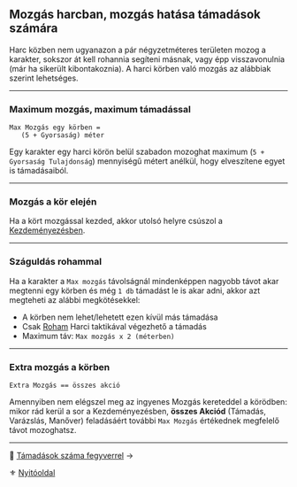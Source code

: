 ## Mozgás harcban, mozgás hatása támadások számára

Harc közben nem ugyanazon a pár négyzetméteres területen mozog a karakter, sokszor át kell rohannia segíteni másnak, vagy épp visszavonulnia (már ha sikerült kibontakoznia). A harci körben való mozgás az alábbiak szerint lehetséges.

---
### Maximum mozgás, maximum támadással

```
Max Mozgás egy körben =
   (5 + Gyorsaság) méter
```

Egy karakter egy harci körön belül szabadon mozoghat maximum (`5 + Gyorsaság Tulajdonság`) mennyiségű métert anélkül, hogy elveszítene egyet is támadásaiból.

---
### Mozgás a kör elején

Ha a kört mozgással kezded, akkor utolsó helyre csúszol a [Kezdeményezésben](064_02_00_harc_menete_reszletes.md#kezdeményezés).

---
### Száguldás rohammal

Ha a karakter a `Max mozgás` távolságnál mindenképpen nagyobb távot akar megtenni egy körben és még `1 db` támadást le is akar adni, akkor azt megteheti az alábbi megkötésekkel:

- A körben nem lehet/lehetett ezen kívül más támadása
- Csak [Roham](065_02_harci_taktikak.md#roham-taktika) Harci taktikával végezhető a támadás
- Maximum táv: `Max mozgás x 2 (méterben)`

---
### Extra mozgás a körben

```
Extra Mozgás == összes akció
```

Amennyiben nem elégszel meg az ingyenes Mozgás kereteddel a körödben:\
mikor rád kerül a sor a Kezdeményezésben, **összes Akciód** (Támadás, Varázslás, Manőver) feladásáért további `Max Mozgás` értékednek megfelelő távot mozoghatsz.

---

🔗 [Támadások száma fegyverrel](063_06_tamadasok_szama_fegyverrel.md) →

⚜️ [Nyitóoldal](start.md#6-harcrendszer-%EF%B8%8F)